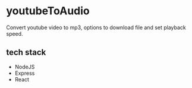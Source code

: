 # youtubeToAudio
Convert youtube video to mp3, options to download file and set playback speed.
## tech stack
- NodeJS
- Express
- React
